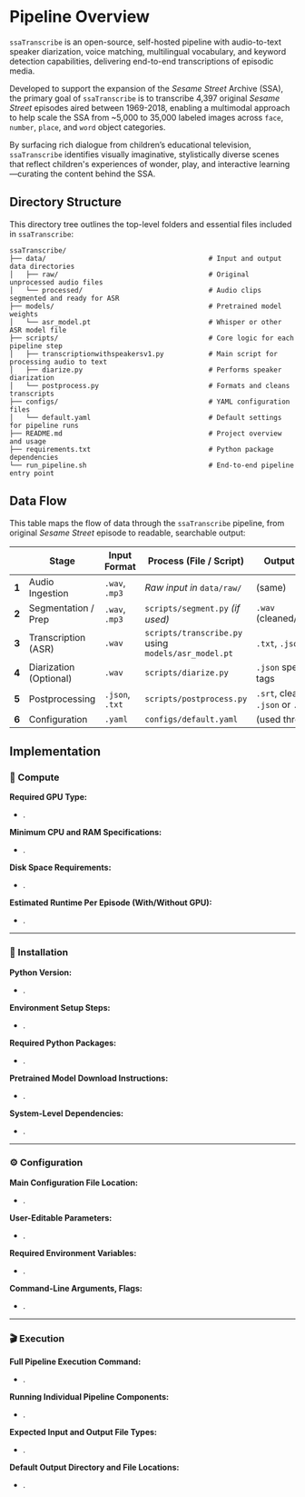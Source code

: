 # Pipeline Overview

`ssaTranscribe` is an open-source, self-hosted pipeline with audio-to-text speaker diarization, voice matching, multilingual vocabulary, and keyword detection capabilities, delivering end-to-end transcriptions of episodic media.

Developed to support the expansion of the _Sesame Street_ Archive (SSA), the primary goal of `ssaTranscribe` is to transcribe 4,397 original _Sesame Street_ episodes aired between 1969-2018, enabling a multimodal approach to help scale the SSA from ~5,000 to 35,000 labeled images across `face`, `number`, `place`, and `word` object categories.

By surfacing rich dialogue from children’s educational television, `ssaTranscribe` identifies visually imaginative, stylistically diverse scenes that reflect children's experiences of wonder, play, and interactive learning—curating the content behind the SSA.

## Directory Structure

This directory tree outlines the top-level folders and essential files included in `ssaTranscribe`:

```plaintext
ssaTranscribe/
├── data/                                        # Input and output data directories
│   ├── raw/                                     # Original unprocessed audio files
│   └── processed/                               # Audio clips segmented and ready for ASR
├── models/                                      # Pretrained model weights
│   └── asr_model.pt                             # Whisper or other ASR model file
├── scripts/                                     # Core logic for each pipeline step
│   ├── transcriptionwithspeakersv1.py           # Main script for processing audio to text
│   ├── diarize.py                               # Performs speaker diarization
│   └── postprocess.py                           # Formats and cleans transcripts
├── configs/                                     # YAML configuration files
│   └── default.yaml                             # Default settings for pipeline runs
├── README.md                                    # Project overview and usage
├── requirements.txt                             # Python package dependencies
└── run_pipeline.sh                              # End-to-end pipeline entry point
```

## Data Flow

This table maps the flow of data through the `ssaTranscribe` pipeline, from original _Sesame Street_ episode to readable, searchable output:

|     | Stage                  | Input Format    | Process (File / Script)                             | Output Format                     | Output Location        |
|-----| ---------------------- | --------------- | --------------------------------------------------- | --------------------------------- | ---------------------- |
|**1**| Audio Ingestion        | `.wav`, `.mp3`  | *Raw input in* `data/raw/`                          | (same)                            | `data/raw/`            |
|**2**| Segmentation / Prep    | `.wav`, `.mp3`  | `scripts/segment.py` *(if used)*                    | `.wav` (cleaned/trimmed)          | `data/processed/`      |
|**3**| Transcription (ASR)    | `.wav`          | `scripts/transcribe.py` using `models/asr_model.pt` | `.txt`, `.json`                   | `outputs/transcripts/` |
|**4**| Diarization (Optional) | `.wav`          | `scripts/diarize.py`                                | `.json` speaker tags              | `outputs/transcripts/` |
|**5**| Postprocessing         | `.json`, `.txt` | `scripts/postprocess.py`                            | `.srt`, cleaned `.json` or `.txt` | `outputs/transcripts/` |
|**6**| Configuration          | `.yaml`         | `configs/default.yaml`                              | (used throughout)                 | —                      |

## Implementation

### 💪 Compute

**Required GPU Type:**
- .

**Minimum CPU and RAM Specifications:**
- .

**Disk Space Requirements:**
- .

**Estimated Runtime Per Episode (With/Without GPU):**
- .

---

### 📩 Installation

**Python Version:**
- .

**Environment Setup Steps:**
- .

**Required Python Packages:**
- .

**Pretrained Model Download Instructions:**
- .

**System-Level Dependencies:**
- .

---

### ⚙️ Configuration

**Main Configuration File Location:**
- .

**User-Editable Parameters:**
- .

**Required Environment Variables:**
- .

**Command-Line Arguments, Flags:**
- .

---

### 🎬 Execution

**Full Pipeline Execution Command:**
- .

**Running Individual Pipeline Components:**
- .

**Expected Input and Output File Types:**
- .

**Default Output Directory and File Locations:**
- .
